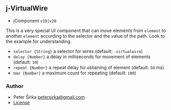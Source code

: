 ## j-VirtualWire

- jComponent `v19|v20`

This is a very special UI component that can move elements from `element` to another `element` according to the selector and the value of the path. Look to the example for understanding.

- `selector {String}` a selector for wires (default: `.virtualwire`)
- `delay {Number}` a delay in milliseconds for movement of elements (default: `10`)
- `repeat {Number}` a repeat delay for obtaining of element (default: `50` ms)
- `max {Number}` a maximum count for repeating (default: `100`)

### Author

- Peter Širka <petersirka@gmail.com>
- [License](https://www.totaljs.com/license/)